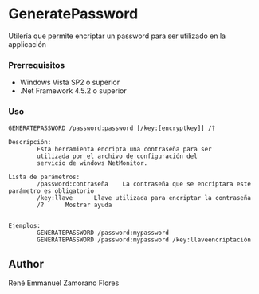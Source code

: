 # GeneratePassword

Utilería que permite encriptar un password para ser utilizado en la applicación

### Prerrequisitos

- Windows Vista SP2 o superior
- .Net Framework 4.5.2 o superior

### Uso

```
GENERATEPASSWORD /password:password [/key:[encryptkey]] /?

Descripción:
        Esta herramienta encripta una contraseña para ser
        utilizada por el archivo de configuración del
        servicio de windows NetMonitor.

Lista de parámetros:
        /password:contraseña    La contraseña que se encriptara este parámetro es obligatorio
        /key:llave      Llave utilizada para encriptar la contraseña
        /?      Mostrar ayuda


Ejemplos:
        GENERATEPASSWORD /password:mypassword
        GENERATEPASSWORD /password:mypassword /key:llaveencriptación
```

## Author

René Emmanuel Zamorano Flores
